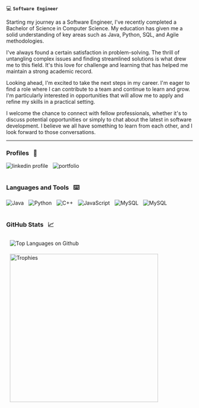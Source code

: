 :computer: **`Software Engineer`**

Starting my journey as a Software Engineer, I've recently completed a Bachelor of Science in Computer Science. My education has given me a solid understanding of key areas such as Java, Python, SQL, and Agile methodologies.

I've always found a certain satisfaction in problem-solving. The thrill of untangling complex issues and finding streamlined solutions is what drew me to this field. It's this love for challenge and learning that has helped me maintain a strong academic record.

Looking ahead, I'm excited to take the next steps in my career. I'm eager to find a role where I can contribute to a team and continue to learn and grow. I'm particularly interested in opportunities that will allow me to apply and refine my skills in a practical setting.

I welcome the chance to connect with fellow professionals, whether it's to discuss potential opportunities or simply to chat about the latest in software development. I believe we all have something to learn from each other, and I look forward to those conversations.

***

### Profiles &nbsp; :bust_in_silhouette:

<p>
  <a href="https://www.linkedin.com/in/jacob-kerames/">
    <img align="left" alt="linkedin profile" title="Connect on LinkedIn" width="auto" style="padding-right:10px;" src="https://img.shields.io/badge/LinkedIn-blue?style=for-the-badge&logo=linkedin&logoColor=white"/></a>
  <a href="https://jacobkerames.com/">
    <img align="left" alt="portfolio" title="View My Portfolio" width="auto" style="padding-right:10px;" src="https://img.shields.io/badge/Portfolio-%23000000.svg?style=for-the-badge&logo=bootstrap&logoColor=#7952B3"/></a>
</p>
<br>

#

### Languages and Tools &nbsp; :keyboard:

<p>
  <picture>
    <img align="left" alt="Java" width="auto" style="padding-right:10px;" src="https://img.shields.io/badge/Java-ED8B00?style=for-the-badge&logo=java&logoColor=white"/>
  </picture>
  <picture>
    <img align="left" alt="Python" width="auto" style="padding-right:10px;" src="https://img.shields.io/badge/Python-3776AB?style=for-the-badge&logo=python&logoColor=white"/>
  </picture>
  <picture>
    <img align="left" alt="C++" width="auto" style="padding-right:10px;" src="https://img.shields.io/badge/C%2B%2B-00599C?style=for-the-badge&logo=c%2B%2B&logoColor=white" />
  </picture>
  <picture>
    <img align="left" alt="JavaScript" width="auto" style="padding-right:10px;" src="https://img.shields.io/badge/javascript-%23323330.svg?style=for-the-badge&logo=javascript&logoColor=%23F7DF1E"/>
  </picture>
  <picture>
    <img align="left" alt="MySQL" width="auto" style="padding-right:10px;" src="https://img.shields.io/badge/mysql-%2300f.svg?style=for-the-badge&logo=mysql&logoColor=white"/>
  </picture>
  <picture>
    <img align="left" alt="MySQL" width="auto" style="padding-right:10px;" src="https://img.shields.io/badge/sqlite-%2307405e.svg?style=for-the-badge&logo=sqlite&logoColor=white"/>
  </picture>
</p>
<br>

#

### GitHub Stats &nbsp; :chart_with_upwards_trend:
<div>
 <div>
   <picture>
     <img align="left" alt="Top Languages on Github" style="padding:10px;" src="https://github-readme-stats-git-master-jacobkerames.vercel.app/api/top-langs/?username=JacobKerames&layout=compact&theme=github_dark&card_width=350&langs_count=10&size_weight=0.5&count_weight=0.5&exclude_repo=JacobKerames.github.io"/>
   </picture>
 </div>
 &nbsp;
 <div>
   <picture>
     <img align="left" alt="Trophies" width="400" style="padding:10px;" src="https://github-readme-stats-git-master-jacobkerames.vercel.app/api?username=JacobKerames&theme=github_dark&show_icons=true&hide_title=true&count_private=true&include_all_commits=true"/>
   </picture>
 </div>
</div>

